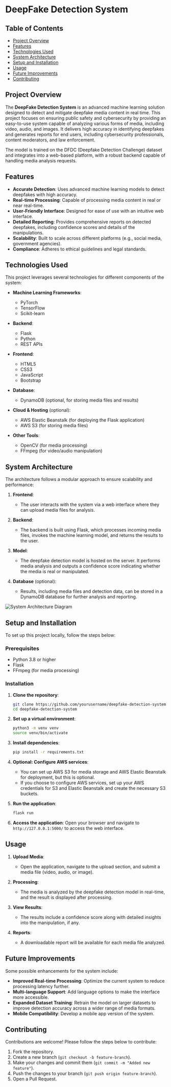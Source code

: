 # DeepFake Detection System

## Table of Contents
- [Project Overview](#project-overview)
- [Features](#features)
- [Technologies Used](#technologies-used)
- [System Architecture](#system-architecture)
- [Setup and Installation](#setup-and-installation)
- [Usage](#usage)
- [Future Improvements](#future-improvements)
- [Contributing](#contributing)

## Project Overview
The **DeepFake Detection System** is an advanced machine learning solution designed to detect and mitigate deepfake media content in real time. This project focuses on ensuring public safety and cybersecurity by providing an easy-to-use system capable of analyzing various forms of media, including video, audio, and images. It delivers high accuracy in identifying deepfakes and generates reports for end users, including cybersecurity professionals, content moderators, and law enforcement.

The model is trained on the DFDC (Deepfake Detection Challenge) dataset and integrates into a web-based platform, with a robust backend capable of handling media analysis requests.

## Features
- **Accurate Detection**: Uses advanced machine learning models to detect deepfakes with high accuracy.
- **Real-time Processing**: Capable of processing media content in real or near real-time.
- **User-Friendly Interface**: Designed for ease of use with an intuitive web interface.
- **Detailed Reporting**: Provides comprehensive reports on detected deepfakes, including confidence scores and details of the manipulations.
- **Scalability**: Built to scale across different platforms (e.g., social media, government agencies).
- **Compliance**: Adheres to ethical guidelines and legal standards.

## Technologies Used
This project leverages several technologies for different components of the system:

- **Machine Learning Frameworks**:
  - PyTorch
  - TensorFlow
  - Scikit-learn
  
- **Backend**:
  - Flask
  - Python
  - REST APIs
  
- **Frontend**:
  - HTML5
  - CSS3
  - JavaScript
  - Bootstrap
  
- **Database**:
  - DynamoDB (optional, for storing media files and results)
  
- **Cloud & Hosting** (optional):
  - AWS Elastic Beanstalk (for deploying the Flask application)
  - AWS S3 (for storing media files)
  
- **Other Tools**:
  - OpenCV (for media processing)
  - FFmpeg (for video/audio manipulation)

## System Architecture
The architecture follows a modular approach to ensure scalability and performance:

1. **Frontend**:
   - The user interacts with the system via a web interface where they can upload media files for analysis.
  
2. **Backend**:
   - The backend is built using Flask, which processes incoming media files, invokes the machine learning model, and returns the results to the user.
   
3. **Model**:
   - The deepfake detection model is hosted on the server. It performs media analysis and outputs a confidence score indicating whether the media is real or manipulated.
   
4. **Database** (optional):
   - Results, including media files and detection data, can be stored in a DynamoDB database for further analysis and reporting.

![System Architecture Diagram](path-to-architecture-diagram.png)

## Setup and Installation

To set up this project locally, follow the steps below:

### Prerequisites
- Python 3.8 or higher
- Flask
- FFmpeg (for media processing)

### Installation

1. **Clone the repository**:
    ```bash
    git clone https://github.com/yourusername/deepfake-detection-system.git
    cd deepfake-detection-system
    ```

2. **Set up a virtual environment**:
    ```bash
    python3 -m venv venv
    source venv/bin/activate
    ```

3. **Install dependencies**:
    ```bash
    pip install -r requirements.txt
    ```

4. **Optional: Configure AWS services**:
    - You can set up AWS S3 for media storage and AWS Elastic Beanstalk for deployment, but this is optional.
    - If you choose to configure AWS services, set up your AWS credentials for S3 and Elastic Beanstalk and create the necessary S3 buckets.

5. **Run the application**:
    ```bash
    flask run
    ```

6. **Access the application**:
    Open your browser and navigate to `http://127.0.0.1:5000/` to access the web interface.

## Usage

1. **Upload Media**:
   - Open the application, navigate to the upload section, and submit a media file (video, audio, or image).
   
2. **Processing**:
   - The media is analyzed by the deepfake detection model in real-time, and the result is displayed after processing.

3. **View Results**:
   - The results include a confidence score along with detailed insights into the manipulation, if any.
   
4. **Reports**:
   - A downloadable report will be available for each media file analyzed.

## Future Improvements
Some possible enhancements for the system include:
- **Improved Real-time Processing**: Optimize the current system to reduce processing latency further.
- **Multi-language Support**: Add language options to make the interface more accessible.
- **Expanded Dataset Training**: Retrain the model on larger datasets to improve detection accuracy across a wider range of media formats.
- **Mobile Compatibility**: Develop a mobile app version of the system.

## Contributing
Contributions are welcome! Please follow the steps below to contribute:

1. Fork the repository.
2. Create a new branch (`git checkout -b feature-branch`).
3. Make your changes and commit them (`git commit -m "Added new feature"`).
4. Push the changes to your branch (`git push origin feature-branch`).
5. Open a Pull Request.
